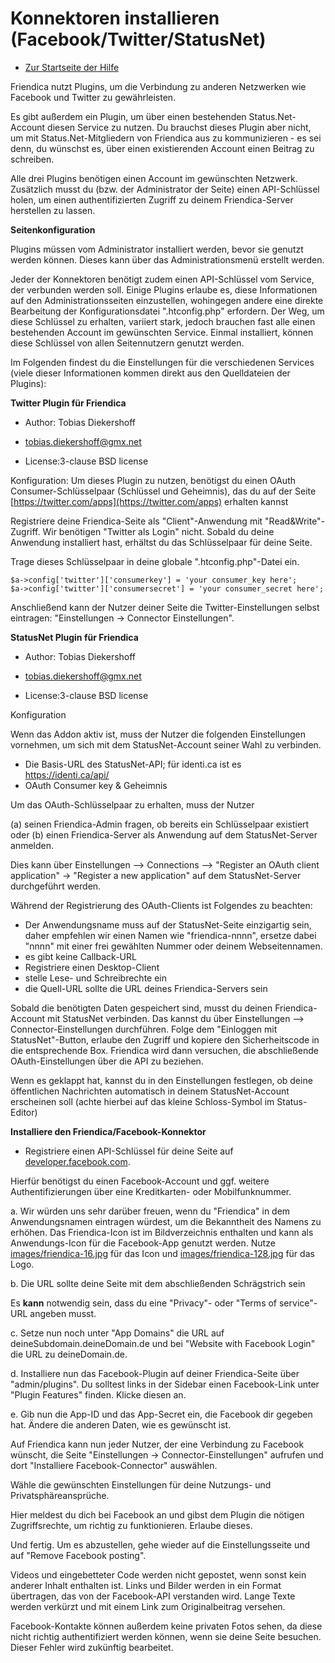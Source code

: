 Konnektoren installieren (Facebook/Twitter/StatusNet) 
==================================================

* [Zur Startseite der Hilfe](help)

Friendica nutzt Plugins, um die Verbindung zu anderen Netzwerken wie Facebook und Twitter zu gewährleisten.

Es gibt außerdem ein Plugin, um über einen bestehenden Status.Net-Account diesen Service zu nutzen. 
Du brauchst dieses Plugin aber nicht, um mit Status.Net-Mitgliedern von Friendica aus zu kommunizieren - es sei denn, du wünschst es, über einen existierenden Account einen Beitrag zu schreiben. 

Alle drei Plugins benötigen einen Account im gewünschten Netzwerk. 
Zusätzlich musst du (bzw. der Administrator der Seite) einen API-Schlüssel holen, um einen authentifizierten Zugriff zu deinem Friendica-Server herstellen zu lassen.


**Seitenkonfiguration**

Plugins müssen vom Administrator installiert werden, bevor sie genutzt werden können. 
Dieses kann über das Administrationsmenü erstellt werden.

Jeder der Konnektoren benötigt zudem einen API-Schlüssel vom Service, der verbunden werden soll. 
Einige Plugins erlaube es, diese Informationen auf den Administrationsseiten einzustellen, wohingegen andere eine direkte Bearbeitung der Konfigurationsdatei ".htconfig.php" erfordern. 
Der Weg, um diese Schlüssel zu erhalten, variiert stark, jedoch brauchen fast alle einen bestehenden Account im gewünschten Service. 
Einmal installiert, können diese Schlüssel von allen Seitennutzern genutzt werden.

Im Folgenden findest du die Einstellungen für die verschiedenen Services (viele dieser Informationen kommen direkt aus den Quelldateien der Plugins):


**Twitter Plugin für Friendica**

* Author: Tobias Diekershoff
* tobias.diekershoff@gmx.net

* License:3-clause BSD license

Konfiguration:
Um dieses Plugin zu nutzen, benötigst du einen OAuth Consumer-Schlüsselpaar (Schlüssel und Geheimnis), das du auf der Seite [https://twitter.com/apps](https://twitter.com/apps) erhalten kannst

Registriere deine Friendica-Seite als "Client"-Anwendung mit "Read&Write"-Zugriff. Wir benötigen "Twitter als Login" nicht. Sobald du deine Anwendung installiert hast, erhältst du das Schlüsselpaar für deine Seite.

Trage dieses Schlüsselpaar in deine globale ".htconfig.php"-Datei ein.

```
$a->config['twitter']['consumerkey'] = 'your consumer_key here';
$a->config['twitter']['consumersecret'] = 'your consumer_secret here';
```

Anschließend kann der Nutzer deiner Seite die Twitter-Einstellungen selbst eintragen: "Einstellungen -> Connector Einstellungen".


**StatusNet Plugin für Friendica**

* Author: Tobias Diekershoff
* tobias.diekershoff@gmx.net

* License:3-clause BSD license

Konfiguration

Wenn das Addon aktiv ist, muss der Nutzer die folgenden Einstellungen vornehmen, um sich mit dem StatusNet-Account seiner Wahl zu verbinden.

* Die Basis-URL des StatusNet-API; für identi.ca ist es https://identi.ca/api/
* OAuth Consumer key & Geheimnis

Um das OAuth-Schlüsselpaar zu erhalten, muss der Nutzer

(a) seinen Friendica-Admin fragen, ob bereits ein Schlüsselpaar existiert oder 
(b) einen Friendica-Server als Anwendung auf dem StatusNet-Server anmelden.

Dies kann über Einstellungen --> Connections --> "Register an OAuth client application" -> "Register a new application" auf dem StatusNet-Server durchgeführt werden. 

Während der Registrierung des OAuth-Clients ist Folgendes zu beachten:

* Der Anwendungsname muss auf der StatusNet-Seite einzigartig sein, daher empfehlen wir einen Namen wie "friendica-nnnn", ersetze dabei "nnnn" mit einer frei gewählten Nummer oder deinem Webseitennamen.
* es gibt keine Callback-URL
* Registriere einen Desktop-Client
* stelle Lese- und Schreibrechte ein
* die Quell-URL sollte die URL deines Friendica-Servers sein

Sobald die benötigten Daten gespeichert sind, musst du deinen Friendica-Account mit StatusNet verbinden. 
Das kannst du über Einstellungen --> Connector-Einstellungen durchführen. 
Folge dem "Einloggen mit StatusNet"-Button, erlaube den Zugriff und kopiere den Sicherheitscode in die entsprechende Box. 
Friendica wird dann versuchen, die abschließende OAuth-Einstellungen über die API zu beziehen.

Wenn es geklappt hat, kannst du in den Einstellungen festlegen, ob deine öffentlichen Nachrichten automatisch in deinem StatusNet-Account erscheinen soll (achte hierbei auf das kleine Schloss-Symbol im Status-Editor)


**Installiere den Friendica/Facebook-Konnektor**

* Registriere einen API-Schlüssel für deine Seite auf [developer.facebook.com](Facebook).

Hierfür benötigst du einen Facebook-Account und ggf. weitere Authentifizierungen über eine Kreditkarten- oder Mobilfunknummer.

a. Wir würden uns sehr darüber freuen, wenn du "Friendica" in dem Anwendungsnamen eintragen würdest, um die Bekanntheit des Namens zu erhöhen. Das Friendica-Icon ist im Bildverzeichnis enthalten und kann als Anwendungs-Icon für die Facebook-App genutzt werden. Nutze [images/friendica-16.jpg](images/friendica-16.jpg) für das Icon und [images/friendica-128.jpg](images/friendica-128.jpg) für das Logo.

b. Die URL sollte deine Seite mit dem abschließenden Schrägstrich sein

Es **kann** notwendig sein, dass du eine "Privacy"- oder "Terms of service"-URL angeben musst.

c. Setze nun noch unter "App Domains" die URL auf deineSubdomain.deineDomain.de und bei "Website with Facebook Login" die URL zu deineDomain.de.

d. Installiere nun das Facebook-Plugin auf deiner Friendica-Seite über "admin/plugins". Du solltest links in der Sidebar einen Facebook-Link unter "Plugin Features" finden. Klicke diesen an.

e. Gib nun die App-ID und das App-Secret ein, die Facebook dir gegeben hat. Ändere die anderen Daten, wie es gewünscht ist.

Auf Friendica kann nun jeder Nutzer, der eine Verbindung zu Facebook wünscht, die Seite "Einstellungen -> Connector-Einstellungen" aufrufen und dort "Installiere Facebook-Connector" auswählen. 

Wähle die gewünschten Einstellungen für deine Nutzungs- und Privatsphäreansprüche.

Hier meldest du dich bei Facebook an und gibst dem Plugin die nötigen Zugriffsrechte, um richtig zu funktionieren. 
Erlaube dieses.

Und fertig. Um es abzustellen, gehe wieder auf die Einstellungsseite und auf "Remove Facebook posting".

Videos und eingebetteter Code werden nicht gepostet, wenn sonst kein anderer Inhalt enthalten ist. 
Links und Bilder werden in ein Format übertragen, das von der Facebook-API verstanden wird. 
Lange Texte werden verkürzt und mit einem Link zum Originalbeitrag versehen. 

Facebook-Kontakte können außerdem keine privaten Fotos sehen, da diese nicht richtig authentifiziert werden können, wenn sie deine Seite besuchen. 
Dieser Fehler wird zukünftig bearbeitet.
